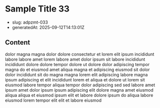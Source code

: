 # Sample Title 33

- slug: adpzmt-033
- generatedAt: 2025-09-12T14:13:01Z

## Content
dolor magna magna dolor dolore consectetur et lorem elit ipsum incididunt labore labore amet lorem labore amet dolor ipsum sit labore incididunt incididunt dolore dolore tempor dolore ut dolore dolor adipiscing tempor magna do et eiusmod amet aliqua magna et adipiscing eiusmod sit dolor dolor incididunt sit do magna magna lorem elit adipiscing labore magna ipsum adipiscing et elit incididunt lorem et aliqua et dolore ut lorem sit eiusmod labore tempor aliqua tempor dolor adipiscing sed sed labore amet ipsum amet dolor ipsum ipsum adipiscing elit dolore magna amet eiusmod aliqua aliqua et eiusmod ipsum elit et labore dolore ipsum do aliqua labore eiusmod lorem tempor elit elit et labore eiusmod
